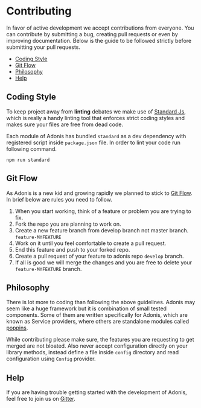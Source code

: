 # Contributing

In favor of active development we accept contributions from everyone. You can contribute by submitting a bug, creating pull requests or even by improving documentation. Below is the guide to be followed strictly
before submitting your pull requests.

- [Coding Style](#coding-style)
- [Git Flow](#git-flow)
- [Philosophy](#philosophy)
- [Help](#help)

## Coding Style

To keep project away from **linting** debates we make use of [Standard Js](http://standardjs.com/), which is really a handy linting tool that enforces strict coding styles and makes sure your files are free from dead code.

Each module of Adonis has bundled `standard` as a dev dependency with registered script inside `package.json` file. In order to lint your code run following command.

```bash,line-numbers
npm run standard
```

## Git Flow

As Adonis is a new kid and growing rapidly we planned to stick to [Git Flow](https://www.atlassian.com/git/tutorials/comparing-workflows/gitflow-workflow). In brief below are rules you need to follow.

1. When you start working, think of a feature or problem you are trying to fix.
2. Fork the repo you are planning to work on.
3. Create a new feature branch from develop branch not master branch. `feature-MYFEATURE`
4. Work on it until you feel comfortable to create a pull request.
5. End this feature and push to your forked repo.
6. Create a pull request of your feature to adonis repo `develop` branch.
7. If all is good we will merge the changes and you are free to delete your `feature-MYFEATURE` branch.

## Philosophy

There is lot more to coding than following the above guidelines. Adonis may seem like a huge framework but it is combination of small tested components. Some of them are written specifically for Adonis, which are known as Service providers, where others are standalone modules called [poppins](https://github.com/poppinss).

While contributing please make sure, the features you are requesting to get merged are not bloated. Also never accept configuration directly on your library methods, instead define a file inside `config` directory and read configuration using `Config` provider.

## Help

If you are having trouble getting started with the development of Adonis, feel free to join us on [Gitter](https://gitter.im/adonisjs/adonis-framework/).
